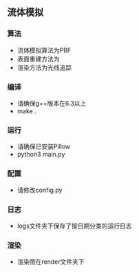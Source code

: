 ## 流体模拟
### 算法
- 流体模拟算法为PBF
- 表面重建方法为
- 渲染方法为光线追踪
### 编译
- 请确保g++版本在6.3以上
- make .
### 运行
- 请确保已安装Pillow
- python3 main.py
### 配置
- 请修改config.py
### 日志
- logs文件夹下保存了按日期分类的运行日志
### 渲染
- 渲染图在render文件夹下
